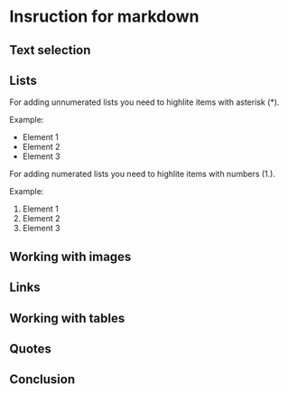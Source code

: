 # Insruction for markdown

## Text selection

## Lists

For adding unnumerated lists you need to highlite items with asterisk (*). 

Example:
* Element 1
* Element 2
* Element 3

For adding numerated lists you need to highlite items with numbers (1.). 

Example:
1. Element 1
2. Element 2
3. Element 3

## Working with images 

## Links

## Working with tables

## Quotes

## Conclusion


